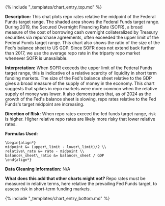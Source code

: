 {% include "_templates/chart_entry_top.md" %}

**Description:** This chat plots repo rates relative the midpoint of the Federal Funds target range. The shaded area shows the Federal Funds target range. During 2019, the Secured Overnight Financing Rate (SOFR), a broad measure of the cost of borrowing cash overnight collateralized by Treasury securities via repurchase agreements, often exceeded the upper limit of the Federal Funds target range. This chart also shows the ratio of the size of the Fed's balance sheet to US GDP. Since SOFR does not extend back further than 2017, we use the average repo rate in the triparty repo market whenever SOFR is unavailable.

**Interpretation:** When SOFR exceeds the upper limit of the Federal Funds target range,
this is indicative of a relative scarcity of liquidity in short term funding markets.
The size of the Fed's balance sheet relative to the GDP gives a broad measure of the supply of money in the economy. This chart suggests that spikes in repo markets were more common when the relative supply of money was lower. It also demonstrates that, as of 2024 as the growth of the Fed's balance sheet is slowing, repo rates relative to the Fed Funds's target midpoint are increasing.

**Direction of Risk:** When repo rates exceed the fed funds target range, risk is higher. Higher relative repo rates are likely more risky that lower relative rates.

**Formulas Used:**

```{math}
\begin{align*}
midpoint &= (upper\_limit - lower\_limit)/2 \\
relative\_rate &= rate - midpoint \\
balance\_sheet\_ratio &= balance\_sheet / GDP
\end{align*}
```

**Data Cleaning Information:** N/A

**What does this add that other charts might not?** Repo rates must be measured in relative terms, here relative the prevailing Fed Funds target, to assess risk in short-term funding markets.



{% include "_templates/chart_entry_bottom.md" %}